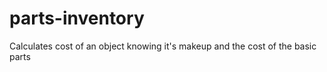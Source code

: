 parts-inventory
===============

Calculates cost of an object knowing it's makeup and the cost of the basic parts
